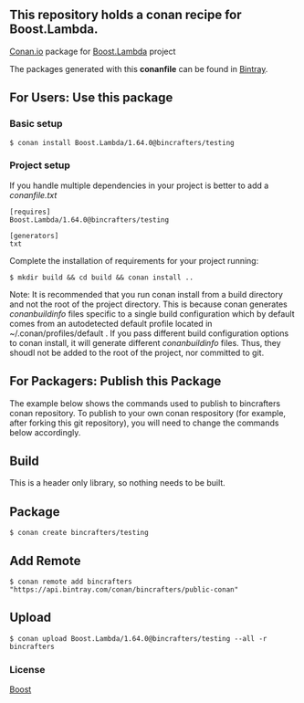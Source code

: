 ## This repository holds a conan recipe for Boost.Lambda.

[Conan.io](https://conan.io) package for [Boost.Lambda](https://github.com/Boostorg/Lambda) project

The packages generated with this **conanfile** can be found in [Bintray](https://bintray.com/bincrafters/public-conan/Boost.Lambda%3Abincrafters).

## For Users: Use this package

### Basic setup

    $ conan install Boost.Lambda/1.64.0@bincrafters/testing

### Project setup

If you handle multiple dependencies in your project is better to add a *conanfile.txt*

    [requires]
    Boost.Lambda/1.64.0@bincrafters/testing

    [generators]
    txt

Complete the installation of requirements for your project running:</small></span>

    $ mkdir build && cd build && conan install ..
	
Note: It is recommended that you run conan install from a build directory and not the root of the project directory.  This is because conan generates *conanbuildinfo* files specific to a single build configuration which by default comes from an autodetected default profile located in ~/.conan/profiles/default .  If you pass different build configuration options to conan install, it will generate different *conanbuildinfo* files.  Thus, they shoudl not be added to the root of the project, nor committed to git. 

## For Packagers: Publish this Package

The example below shows the commands used to publish to bincrafters conan repository. To publish to your own conan respository (for example, after forking this git repository), you will need to change the commands below accordingly. 

## Build  

This is a header only library, so nothing needs to be built.

## Package 

    $ conan create bincrafters/testing
	
## Add Remote

	$ conan remote add bincrafters "https://api.bintray.com/conan/bincrafters/public-conan"

## Upload

    $ conan upload Boost.Lambda/1.64.0@bincrafters/testing --all -r bincrafters

### License
[Boost](LICENSE)
